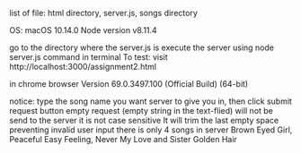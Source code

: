 list of file: html directory, server.js, songs directory

OS: macOS 10.14.0
Node version v8.11.4

go to the directory where the server.js is
execute the server using node server.js command in terminal
To test:
visit
http://localhost:3000/assignment2.html

in chrome browser Version 69.0.3497.100 (Official Build) (64-bit)


notice:
type the song name you want server to give you in, then click submit request button
empty request (empty string in the text-flied) will not be send to the server
it is not case sensitive
It will trim the last empty space preventing invalid user input
there is only 4 songs in server Brown Eyed Girl, Peaceful Easy Feeling, Never My Love and Sister Golden Hair
